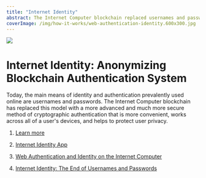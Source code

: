 ```yaml
---
title: "Internet Identity"
abstract: The Internet Computer blockchain replaced usernames and passwords with a more advanced and secure method of cryptographic authentication.
coverImage: /img/how-it-works/web-authentication-identity.600x300.jpg
---
```


![](/img/how-it-works/web-authentication-identity.600x300.jpg)

# Internet Identity: Anonymizing Blockchain Authentication System

Today, the main means of identity and authentication prevalently used online are usernames and passwords. The Internet Computer blockchain has replaced this model with a more advanced and much more secure method of cryptographic authentication that is more convenient, works across all of a user's devices, and helps to protect user privacy.

1. [Learn more](/how-it-works/web-authentication-identity/)

2. [Internet Identity App](https://identity.ic0.app/)

3. [Web Authentication and Identity on the Internet Computer](https://medium.com/dfinity/web-authentication-and-identity-on-the-internet-computer-a9bd5754c547)

4. [Internet Identity: The End of Usernames and Passwords](https://medium.com/dfinity/internet-identity-the-end-of-usernames-and-passwords-ff45e4861bf7)

<!-- [Open Source - Internet Identity](https://github.com/dfinity/internet-identity) -->

<!-- [Verifying the Internet Identity Code: A Walkthrough](https://medium.com/dfinity/verifying-the-internet-identity-code-a-walkthrough-c1dd7a53f883) -->

